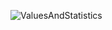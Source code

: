 ![ValuesAndStatistics](https://github.com/JeffreySarnoff/WindowedFunctions.jl/assets/1682118/5a3ca235-c946-4a38-a0f3-f261e7277ee6)
